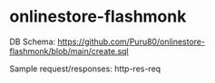 # onlinestore-flashmonk

DB Schema: https://github.com/Puru80/onlinestore-flashmonk/blob/main/create.sql

Sample request/responses: http-res-req
